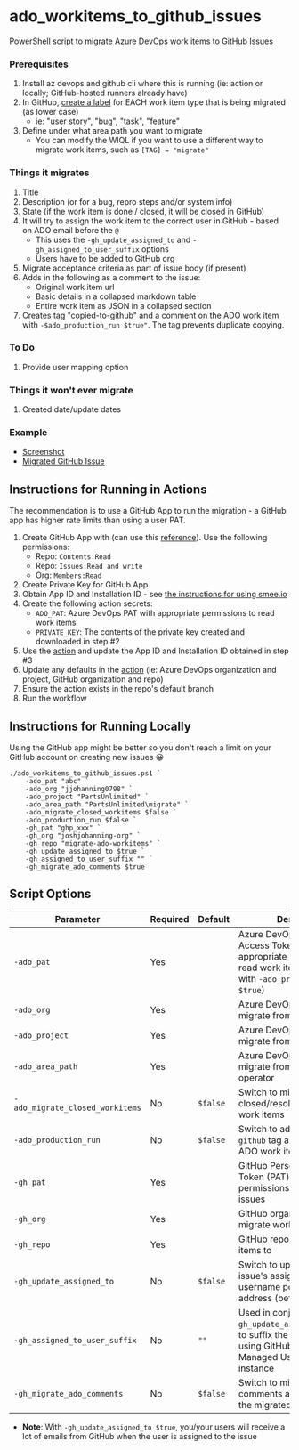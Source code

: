 # ado_workitems_to_github_issues

PowerShell script to migrate Azure DevOps work items to GitHub Issues

### Prerequisites

1. Install az devops and github cli where this is running (ie: action or locally; GitHub-hosted runners already have)
2. In GitHub, [create a label](https://docs.github.com/en/issues/using-labels-and-milestones-to-track-work/managing-labels) for EACH work item type that is being migrated (as lower case) 
    - ie: "user story", "bug", "task", "feature"
3. Define under what area path you want to migrate
    - You can modify the WIQL if you want to use a different way to migrate work items, such as `[TAG] = "migrate"`

### Things it migrates

1. Title
2. Description (or for a bug, repro steps and/or system info)
3. State (if the work item is done / closed, it will be closed in GitHub)
4. It will try to assign the work item to the correct user in GitHub - based on ADO email before the `@`
    - This uses the `-gh_update_assigned_to` and `-gh_assigned_to_user_suffix` options
    - Users have to be added to GitHub org
5. Migrate acceptance criteria as part of issue body (if present)
6. Adds in the following as a comment to the issue:
    - Original work item url 
    - Basic details in a collapsed markdown table
    - Entire work item as JSON in a collapsed section
7. Creates tag "copied-to-github" and a comment on the ADO work item with `-$ado_production_run $true"`. The tag prevents duplicate copying.

### To Do
1. Provide user mapping option

### Things it won't ever migrate
1. Created date/update dates

### Example

- [Screenshot](https://user-images.githubusercontent.com/19912012/157745772-69f5cf75-5407-491e-a754-d94b188378ff.png)
- [Migrated GitHub Issue](https://github.com/joshjohanning-org/migrate-ado-workitems/issues/296)

## Instructions for Running in Actions

The recommendation is to use a GitHub App to run the migration - a GitHub app has higher rate limits than using a user PAT.

1. Create GitHub App with (can use this [reference](https://josh-ops.com/posts/github-apps/#creating-a-github-app)). Use the following permissions:
    + Repo: `Contents:Read`
    + Repo: `Issues:Read and write`
    + Org: `Members:Read`
1. Create Private Key for GitHub App
1. Obtain App ID and Installation ID - see [the instructions for using smee.io](https://josh-ops.com/posts/github-apps/#creating-a-github-app)
1. Create the following action secrets:
    + `ADO_PAT`: Azure DevOps PAT with appropriate permissions to read work items
    + `PRIVATE_KEY`: The contents of the private key created and downloaded in step #2
1. Use the [action](.github/workflows/migrate-work-items.yml) and update the App ID and Installation ID obtained in step #3
1. Update any defaults in the [action](.github/workflows/migrate-work-items.yml) (ie: Azure DevOps organization and project, GitHub organization and repo)
1. Ensure the action exists in the repo's default branch
1. Run the workflow

## Instructions for Running Locally

Using the GitHub app might be better so you don't reach a limit on your GitHub account on creating new issues 😀

```pwsh
./ado_workitems_to_github_issues.ps1 `
    -ado_pat "abc" `
    -ado_org "jjohanning0798" `
    -ado_project "PartsUnlimited" `
    -ado_area_path "PartsUnlimited\migrate" `
    -ado_migrate_closed_workitems $false `
    -ado_production_run $false `
    -gh_pat "ghp_xxx" `
    -gh_org "joshjohanning-org" `
    -gh_repo "migrate-ado-workitems" `
    -gh_update_assigned_to $true `
    -gh_assigned_to_user_suffix "" `
    -gh_migrate_ado_comments $true
```

## Script Options

| Parameter                       | Required | Default  | Description                                                                                                                                 |
|---------------------------------|----------|----------|---------------------------------------------------------------------------------------------------------------------------------------------|
| `-ado_pat`                      | Yes      |          | Azure DevOps Personal Access Token (PAT) with appropriate permissions to read work items (and update, with `-ado_production_run $true`)     |
| `-ado_org`                      | Yes      |          | Azure DevOps organization to migrate from                                                                                                   |
| `-ado_project`                  | Yes      |          | Azure DevOps project to migrate from                                                                                                        |
| `-ado_area_path`                | Yes      |          | Azure DevOps area path to migrate from - uses the `UNDER` operator                                                                          |
| `-ado_migrate_closed_workitems` | No       | `$false` | Switch to migrate closed/resoled/done/removed work items                                                                                    |
| `-ado_production_run`           | No       | `$false` | Switch to add `copied-to-github` tag and comment on ADO work item                                                                           |
| `-gh_pat`                       | Yes      |          | GitHub Personal Access Token (PAT) with appropriate permissions to read/write issues                                                        |
| `-gh_org`                       | Yes      |          | GitHub organization to migrate work items to                                                                                                |
| `-gh_repo`                      | Yes      |          | GitHub repo to migrate work items to                                                                                                        |
| `-gh_update_assigned_to`        | No       | `$false` | Switch to update the GitHub issue's assignee based on the username portion of an email address (before the @ sign)                          |
| `-gh_assigned_to_user_suffix`   | No       | `""`     | Used in conjunction with `-gh_update_assigned_to`, used to suffix the username, e.g. if using GitHub Enterprise Managed User (EMU) instance |
| `-gh_migrate_ado_comments`      | No       | `$false` | Switch to migrate ADO comments as a section with the migrated work item                                                                     |

+ **Note**: With `-gh_update_assigned_to $true`, you/your users will receive a lot of emails from GitHub when the user is assigned to the issue